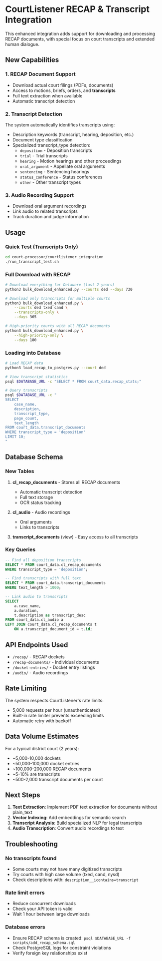 # CourtListener RECAP & Transcript Integration

This enhanced integration adds support for downloading and processing RECAP documents, with special focus on court transcripts and extended human dialogue.

## New Capabilities

### 1. RECAP Document Support
- Download actual court filings (PDFs, documents)
- Access to motions, briefs, orders, and **transcripts**
- Full text extraction when available
- Automatic transcript detection

### 2. Transcript Detection
The system automatically identifies transcripts using:
- Description keywords (transcript, hearing, deposition, etc.)
- Document type classification
- Specialized transcript_type detection:
  - `deposition` - Deposition transcripts
  - `trial` - Trial transcripts
  - `hearing` - Motion hearings and other proceedings
  - `oral_argument` - Appellate oral arguments
  - `sentencing` - Sentencing hearings
  - `status_conference` - Status conferences
  - `other` - Other transcript types

### 3. Audio Recording Support
- Download oral argument recordings
- Link audio to related transcripts
- Track duration and judge information

## Usage

### Quick Test (Transcripts Only)
```bash
cd court-processor/courtlistener_integration
./run_transcript_test.sh
```

### Full Download with RECAP
```bash
# Download everything for Delaware (last 2 years)
python3 bulk_download_enhanced.py --courts ded --days 730

# Download only transcripts for multiple courts
python3 bulk_download_enhanced.py \
    --courts ded txed cand \
    --transcripts-only \
    --days 365

# High-priority courts with all RECAP documents
python3 bulk_download_enhanced.py \
    --high-priority-only \
    --days 180
```

### Loading into Database
```bash
# Load RECAP data
python3 load_recap_to_postgres.py --court ded

# View transcript statistics
psql $DATABASE_URL -c "SELECT * FROM court_data.recap_stats;"

# Query transcripts
psql $DATABASE_URL -c "
SELECT 
    case_name,
    description,
    transcript_type,
    page_count,
    text_length
FROM court_data.transcript_documents
WHERE transcript_type = 'deposition'
LIMIT 10;
"
```

## Database Schema

### New Tables
1. **cl_recap_documents** - Stores all RECAP documents
   - Automatic transcript detection
   - Full text storage
   - OCR status tracking

2. **cl_audio** - Audio recordings
   - Oral arguments
   - Links to transcripts

3. **transcript_documents** (view) - Easy access to all transcripts

### Key Queries

```sql
-- Find all deposition transcripts
SELECT * FROM court_data.cl_recap_documents
WHERE transcript_type = 'deposition';

-- Find transcripts with full text
SELECT * FROM court_data.transcript_documents
WHERE text_length > 1000;

-- Link audio to transcripts
SELECT 
    a.case_name,
    a.duration,
    t.description as transcript_desc
FROM court_data.cl_audio a
LEFT JOIN court_data.cl_recap_documents t
    ON a.transcript_document_id = t.id;
```

## API Endpoints Used

- `/recap/` - RECAP dockets
- `/recap-documents/` - Individual documents
- `/docket-entries/` - Docket entry listings
- `/audio/` - Audio recordings

## Rate Limiting

The system respects CourtListener's rate limits:
- 5,000 requests per hour (unauthenticated)
- Built-in rate limiter prevents exceeding limits
- Automatic retry with backoff

## Data Volume Estimates

For a typical district court (2 years):
- ~5,000-10,000 dockets
- ~50,000-100,000 docket entries
- ~100,000-200,000 RECAP documents
- ~5-10% are transcripts
- ~500-2,000 transcript documents per court

## Next Steps

1. **Text Extraction**: Implement PDF text extraction for documents without plain_text
2. **Vector Indexing**: Add embeddings for semantic search
3. **Transcript Analysis**: Build specialized NLP for legal transcripts
4. **Audio Transcription**: Convert audio recordings to text

## Troubleshooting

### No transcripts found
- Some courts may not have many digitized transcripts
- Try courts with high case volume (txed, cand, nysd)
- Check descriptions with: `description__icontains=transcript`

### Rate limit errors
- Reduce concurrent downloads
- Check your API token is valid
- Wait 1 hour between large downloads

### Database errors
- Ensure RECAP schema is created: `psql $DATABASE_URL -f scripts/add_recap_schema.sql`
- Check PostgreSQL logs for constraint violations
- Verify foreign key relationships exist